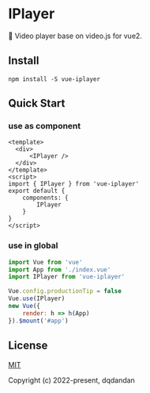 #  IPlayer

🤩 Video player base on video.js for vue2.

## Install
```shell
npm install -S vue-iplayer
```

## Quick Start

### use as component
``` vue
<template>
  <div>
      <IPlayer />
  </div>
</template>
<script>
import { IPlayer } from 'vue-iplayer'
export default {
    components: {
        IPlayer
    }
}
</script>
```

### use in global
```js
import Vue from 'vue'
import App from './index.vue'
import IPlayer from 'vue-iplayer'

Vue.config.productionTip = false
Vue.use(IPlayer)
new Vue({
    render: h => h(App)
}).$mount('#app')
```


## License

[MIT](https://opensource.org/licenses/MIT)

Copyright (c) 2022-present, dqdandan
